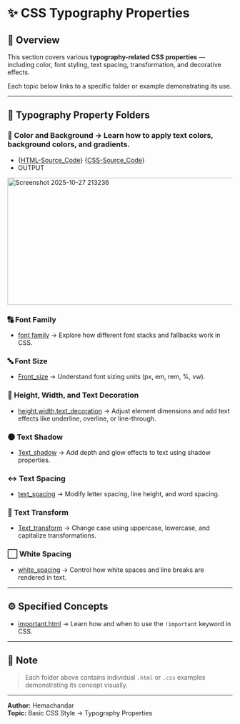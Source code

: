 # ✨ CSS Typography Properties

## 📘 Overview
This section covers various **typography-related CSS properties** — including color, font styling, text spacing, transformation, and decorative effects.

Each topic below links to a specific folder or example demonstrating its use.

---

## 🧩 **Typography Property Folders**

### 🎨 Color and Background  → Learn how to apply text colors, background colors, and gradients.
- {[HTML-Source_Code](https://github.com/Hemachandhar-n/FSWD_Learnings/blob/c7964617de86cde14d1a6dd35ad76fc9bb27d003/CSS/BASIC%20CSS%20STYLE/CSS%20TYPOGRAPHY%20PROPERTIES/color%20and%20bg/color%20and%20bg.css)} {[CSS-Source_Code](https://github.com/Hemachandhar-n/FSWD_Learnings/blob/c7964617de86cde14d1a6dd35ad76fc9bb27d003/CSS/BASIC%20CSS%20STYLE/CSS%20TYPOGRAPHY%20PROPERTIES/color%20and%20bg/color%20and%20bg.css)}
- OUTPUT
<img width="1902" height="285" alt="Screenshot 2025-10-27 213236" src="https://github.com/user-attachments/assets/61663803-f99a-4f87-b4b3-4fbe59bfa765" />

### 🔠 Font Family
- [font family]() → Explore how different font stacks and fallbacks work in CSS.

### 🔤 Font Size
- [Front_size](./Front_size/) → Understand font sizing units (px, em, rem, %, vw).

### 📏 Height, Width, and Text Decoration
- [height,width,text_decoration](./height,width,text_decoration/) → Adjust element dimensions and add text effects like underline, overline, or line-through.

### 🌑 Text Shadow
- [Text_shadow](./Text_shadow/) → Add depth and glow effects to text using shadow properties.

### ↔️ Text Spacing
- [text_spacing](./text_spacing/) → Modify letter spacing, line height, and word spacing.

### 🔁 Text Transform
- [Text_transform](./Text_transform/) → Change case using uppercase, lowercase, and capitalize transformations.

### ⬜ White Spacing
- [white_spacing](./white_spacing/) → Control how white spaces and line breaks are rendered in text.

---

## ⚙️ **Specified Concepts**
- [important.html](../SPECIFIED%20CONCEPT/important.html) → Learn how and when to use the `!important` keyword in CSS.

---

## 🧠 **Note**
> Each folder above contains individual `.html` or `.css` examples demonstrating its concept visually.

---

**Author:** Hemachandar  
**Topic:** Basic CSS Style → Typography Properties
